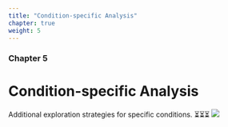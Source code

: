 ```yaml
---
title: "Condition-specific Analysis"
chapter: true
weight: 5
---
```



### Chapter 5

# Condition-specific Analysis
Additional exploration strategies for specific conditions. ⏳⏳⏳
![](/images/condition.png?width=30pc)